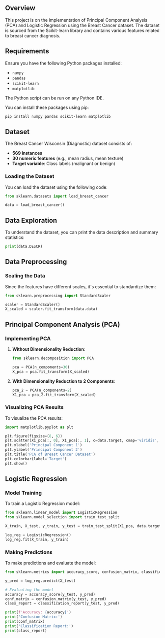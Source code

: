 ## Overview
This project is on the implementation of Principal Component Analysis (PCA) and Logistic Regression using the Breast Cancer dataset. The dataset is sourced from the Scikit-learn library and contains various features related to breast cancer diagnosis.

## Requirements
Ensure you have the following Python packages installed:
- `numpy`
- `pandas`
- `scikit-learn`
- `matplotlib`

The Python script can be run on any Python IDE.

You can install these packages using pip:
```bash
pip install numpy pandas scikit-learn matplotlib
```

## Dataset
The Breast Cancer Wisconsin (Diagnostic) dataset consists of:
- **569 instances**
- **30 numeric features** (e.g., mean radius, mean texture)
- **Target variable**: Class labels (malignant or benign)

### Loading the Dataset
You can load the dataset using the following code:
```python
from sklearn.datasets import load_breast_cancer

data = load_breast_cancer()
```

## Data Exploration
To understand the dataset, you can print the data description and summary statistics:
```python
print(data.DESCR)
```

## Data Preprocessing
### Scaling the Data
Since the features have different scales, it's essential to standardize them:
```python
from sklearn.preprocessing import StandardScaler

scaler = StandardScaler()
X_scaled = scaler.fit_transform(data.data)
```

## Principal Component Analysis (PCA)
### Implementing PCA
1. **Without Dimensionality Reduction**:
   ```python
   from sklearn.decomposition import PCA

   pca = PCA(n_components=30)
   X_pca = pca.fit_transform(X_scaled)
   ```

2. **With Dimensionality Reduction to 2 Components**:
   ```python
   pca_2 = PCA(n_components=2)
   X1_pca = pca_2.fit_transform(X_scaled)
   ```

### Visualizing PCA Results
To visualize the PCA results:
```python
import matplotlib.pyplot as plt

plt.figure(figsize=(8, 6))
plt.scatter(X1_pca[:, 0], X1_pca[:, 1], c=data.target, cmap='viridis', alpha=0.5)
plt.xlabel('Principal Component 1')
plt.ylabel('Principal Component 2')
plt.title('PCA of Breast Cancer Dataset')
plt.colorbar(label='Target')
plt.show()
```

## Logistic Regression
### Model Training
To train a Logistic Regression model:
```python
from sklearn.linear_model import LogisticRegression
from sklearn.model_selection import train_test_split

X_train, X_test, y_train, y_test = train_test_split(X1_pca, data.target, test_size=0.3, random_state=42)

log_reg = LogisticRegression()
log_reg.fit(X_train, y_train)
```

### Making Predictions
To make predictions and evaluate the model:
```python
from sklearn.metrics import accuracy_score, confusion_matrix, classification_report

y_pred = log_reg.predict(X_test)

# Evaluating the model
accuracy = accuracy_score(y_test, y_pred)
conf_matrix = confusion_matrix(y_test, y_pred)
class_report = classification_report(y_test, y_pred)

print(f'Accuracy: {accuracy}')
print('Confusion Matrix:')
print(conf_matrix)
print('Classification Report:')
print(class_report)
```